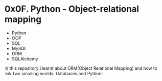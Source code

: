 # 0x0F. Python - Object-relational mapping
* Python
* OOP
* SQL
* MySQL
* ORM
* SQLAlchemy

In this repository i learnt about ORM(Object Relational Mapping) and how to link two amazing worlds: Databases and Python!
